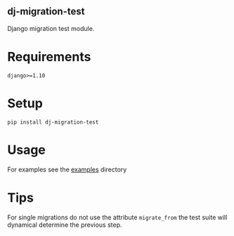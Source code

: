 ## dj-migration-test 

Django migration test module.  

# Requirements

```text
django>=1.10
```

# Setup
`pip install dj-migration-test`

# Usage

For examples see the [examples](/examples) directory

# Tips

For single migrations do not use the attribute `migrate_from` the test suite will dynamical determine
the previous step.
